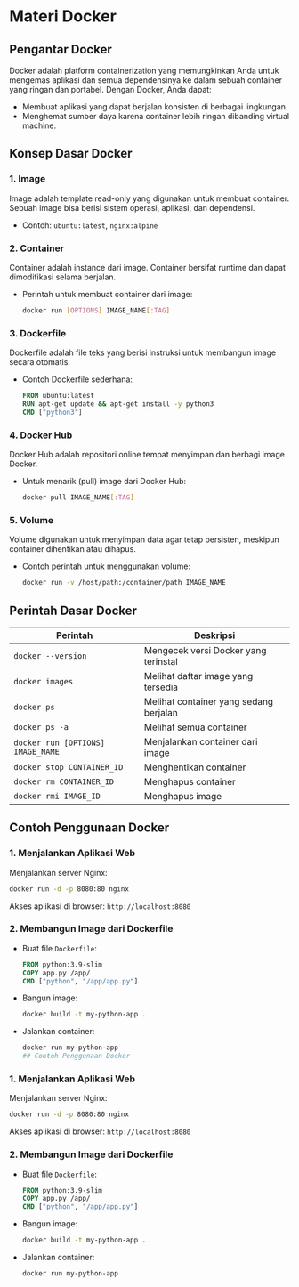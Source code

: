# Materi Docker

## Pengantar Docker
Docker adalah platform containerization yang memungkinkan Anda untuk mengemas aplikasi dan semua dependensinya ke dalam sebuah container yang ringan dan portabel. Dengan Docker, Anda dapat:
- Membuat aplikasi yang dapat berjalan konsisten di berbagai lingkungan.
- Menghemat sumber daya karena container lebih ringan dibanding virtual machine.

## Konsep Dasar Docker

### 1. **Image**
Image adalah template read-only yang digunakan untuk membuat container. Sebuah image bisa berisi sistem operasi, aplikasi, dan dependensi.
- Contoh: `ubuntu:latest`, `nginx:alpine`
### 2. **Container**
Container adalah instance dari image. Container bersifat runtime dan dapat dimodifikasi selama berjalan.
- Perintah untuk membuat container dari image:
  ```bash
  docker run [OPTIONS] IMAGE_NAME[:TAG]
  ```

### 3. **Dockerfile**
Dockerfile adalah file teks yang berisi instruksi untuk membangun image secara otomatis.
- Contoh Dockerfile sederhana:
  ```dockerfile
  FROM ubuntu:latest
  RUN apt-get update && apt-get install -y python3
  CMD ["python3"]
  ```

### 4. **Docker Hub**
Docker Hub adalah repositori online tempat menyimpan dan berbagi image Docker.
- Untuk menarik (pull) image dari Docker Hub:
  ```bash
  docker pull IMAGE_NAME[:TAG]
### 5. **Volume**
Volume digunakan untuk menyimpan data agar tetap persisten, meskipun container dihentikan atau dihapus.
- Contoh perintah untuk menggunakan volume:
  ```bash
  docker run -v /host/path:/container/path IMAGE_NAME
  ```

## Perintah Dasar Docker

| Perintah                          | Deskripsi                                    |
|-----------------------------------|---------------------------------------------|
| `docker --version`                | Mengecek versi Docker yang terinstal        |
| `docker images`                   | Melihat daftar image yang tersedia          |
| `docker ps`                       | Melihat container yang sedang berjalan      |
| `docker ps -a`                    | Melihat semua container                     |
| `docker run [OPTIONS] IMAGE_NAME` | Menjalankan container dari image            |
| `docker stop CONTAINER_ID`        | Menghentikan container                      |
| `docker rm CONTAINER_ID`          | Menghapus container                         |
| `docker rmi IMAGE_ID`             | Menghapus image                             |
## Contoh Penggunaan Docker

### 1. **Menjalankan Aplikasi Web**
Menjalankan server Nginx:
```bash
docker run -d -p 8080:80 nginx
```
Akses aplikasi di browser: `http://localhost:8080`

### 2. **Membangun Image dari Dockerfile**
- Buat file `Dockerfile`:
  ```dockerfile
  FROM python:3.9-slim
  COPY app.py /app/
  CMD ["python", "/app/app.py"]
  ```
- Bangun image:
  ```bash
  docker build -t my-python-app .
  ```
- Jalankan container:
  ```bash
  docker run my-python-app
  ## Contoh Penggunaan Docker

### 1. **Menjalankan Aplikasi Web**
Menjalankan server Nginx:
```bash
docker run -d -p 8080:80 nginx
```
Akses aplikasi di browser: `http://localhost:8080`

### 2. **Membangun Image dari Dockerfile**
- Buat file `Dockerfile`:
  ```dockerfile
  FROM python:3.9-slim
  COPY app.py /app/
  CMD ["python", "/app/app.py"]
  ```
- Bangun image:
  ```bash
  docker build -t my-python-app .
  ```
- Jalankan container:
  ```bash
  docker run my-python-app
  ```
